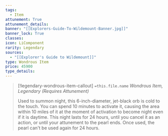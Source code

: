 ```yaml
---
tags:
  - Item
attunement: True
attunement_details: 
banner: "[[Explorers-Guide-To-Wildemount-Banner.jpg]]"
banner_lock: True
classes:
icon: LiComponent
rarity: Legendary
sources:
  - "[[Explorer's Guide to Wildemount]]"
type: Wondrous Item
price: 45900
type_details: 
---
```

>[!legendary-wondrous-item-callout] `=this.file.name`
>*Wondrous Item, Legendary (Requires Attunement)*
>
>Used to summon night, this 6-inch-diameter, jet-black orb is cold to the touch. You can spend 10 minutes to activate it, causing the area within 10 miles of it at the moment of activation to become night even if it is daytime. This night lasts for 24 hours, until you cancel it as an action, or until your attunement to the pearl ends. Once used, the pearl can't be used again for 24 hours.
>
>
